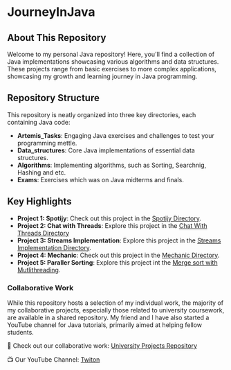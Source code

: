 # JourneyInJava

## About This Repository

Welcome to my personal Java repository! Here, you'll find a collection of Java implementations showcasing various algorithms and data structures. These projects range from basic exercises to more complex applications, showcasing my growth and learning journey in Java programming.

## Repository Structure
This repository is neatly organized into three key directories, each containing Java code:

- **Artemis_Tasks**: Engaging Java exercises and challenges to test your programming mettle.
- **Data_structures**: Core Java implementations of essential data structures.
- **Algorithms**: Implementing algorithms, such as Sorting, Searchnig, Hashing and etc.
- **Exams**: Exercises which was on Java midterms and finals.


## Key Highlights

- **Project 1: Spotijy**: Check out this project in the [Spotijy Directory](https://github.com/daatoo/Java-Journey/tree/main/Artemis-Tasks/Spotijy).
- **Project 2: Chat with Threads**: Explore this project in the [Chat With Threads Directory](https://github.com/daatoo/Java-Journey/tree/main/Artemis-Tasks/ChatWithMultiThreading)
- **Project 3: Streams Implementation**: Explore this project in the [Streams Implementation Directory](https://github.com/daatoo/Java-Journey/tree/main/Data-Structures/Streams).
- **Project 4: Mechanic**: Check out this project in the [Mechanic Directory](https://github.com/daatoo/Java-Journey/tree/main/Artemis-Tasks/Mechanic).
- **Project 5: Paraller Sorting**: Explore this project int the [Merge sort with Mutlithreading](https://github.com/daatoo/Java-Journey/tree/main/Artemis-Tasks/Paraller-Sorting-Threads).



### Collaborative Work
While this repository hosts a selection of my individual work, the majority of my collaborative projects, especially those related to university coursework, are available in a shared repository. My friend and I have also started a YouTube channel for Java tutorials, primarily aimed at helping fellow students.

🔗 Check out our collaborative work: [University Projects Repository](https://github.com/rezi-gelenidze/university-projects)

📺 Our YouTube Channel: [Twiton](https://www.youtube.com/@twiton)



